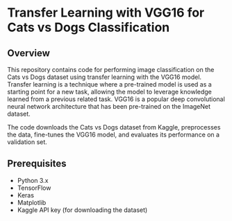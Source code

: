 # Transfer Learning with VGG16 for Cats vs Dogs Classification

## Overview
This repository contains code for performing image classification on the Cats vs Dogs dataset using transfer learning with the VGG16 model. Transfer learning is a technique where a pre-trained model is used as a starting point for a new task, allowing the model to leverage knowledge learned from a previous related task. VGG16 is a popular deep convolutional neural network architecture that has been pre-trained on the ImageNet dataset.

The code downloads the Cats vs Dogs dataset from Kaggle, preprocesses the data, fine-tunes the VGG16 model, and evaluates its performance on a validation set.

## Prerequisites
- Python 3.x
- TensorFlow
- Keras
- Matplotlib
- Kaggle API key (for downloading the dataset)
